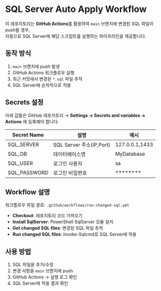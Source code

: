 # SQL Server Auto Apply Workflow

이 레포지토리는 **GitHub Actions**를 활용하여 `main` 브랜치에 변경된 SQL 파일이 push될 경우,  
자동으로 SQL Server에 해당 스크립트를 실행하는 파이프라인을 제공합니다.

## 동작 방식
1. `main` 브랜치에 push 발생
2. GitHub Actions 워크플로우 실행
3. 최근 커밋에서 변경된 `*.sql` 파일 추적
4. SQL Server에 순차적으로 적용

## Secrets 설정
아래 값들은 GitHub 레포지토리 → **Settings → Secrets and variables → Actions** 에 등록해야 합니다.

| Secret Name    | 설명                      | 예시               |
|----------------|---------------------------|--------------------|
| SQL_SERVER     | SQL Server 주소(IP,Port)  | 127.0.0.1,1433    |
| SQL_DB         | 데이터베이스명            | MyDatabase         |
| SQL_USER       | 로그인 사용자             | sa                 |
| SQL_PASSWORD   | 로그인 비밀번호           | ********           |

## Workflow 설명
워크플로우 파일 경로: `.github/workflows/run-changed-sql.yml`

- **Checkout**: 레포지토리 코드 가져오기  
- **Install SqlServer**: PowerShell SqlServer 모듈 설치  
- **Get changed SQL files**: 변경된 SQL 파일 추적  
- **Run changed SQL files**: Invoke-Sqlcmd로 SQL Server에 적용  

## 사용 방법
1. SQL 파일을 추가/수정
2. 변경 사항을 `main` 브랜치에 push
3. GitHub Actions → 실행 로그 확인
4. SQL Server에 적용 결과 확인
